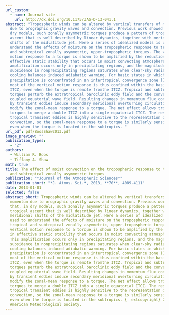 ```yaml
---
url_custom:
  - name: Journal site
    url: http://dx.doi.org/10.1175/JAS-D-13-041.1
abstract: "Tropospheric winds can be altered by vertical transfers of momentum
  due to orographic gravity waves and convection. Previous work showed that, in
  dry models, such zonally asymmetric torques produce a pattern of tropical
  ascent that is well described by linear dynamics, together with meridional
  shifts of the midlatitude jet. Here a series of idealized models is used to
  understand the effects of moisture on the tropospheric response to tropical
  and subtropical zonally asymmetric, upper-tropospheric torques. The vertical
  motion response to a torque is shown to be amplified by the reduction in
  effective static stability that occurs in moist convecting atmospheres. This
  amplification occurs only in precipitating regions, and the magnitude of
  subsidence in nonprecipitating regions saturates when clear-sky radiative
  cooling balances induced adiabatic warming. For basic states in which
  precipitation is concentrated in an intertropical convergence zone (ITCZ),
  most of the vertical motion response is thus confined within the basic-state
  ITCZ, even when the torque is remote fromthe ITCZ. Tropical and subtropical
  torques perturb the extratropical baroclinic eddy field and the convectively
  coupled equatorial wave field. Resulting changes in momentum flux convergence
  by transient eddies induce secondary meridional overturning circulations that
  modify the zonal-mean response to a torque. The net effect allows tropical
  torques to merge a double ITCZ into a single equatorial ITCZ. The response of
  tropical transient eddies is highly sensitive to the representation of
  convection, so the zonal-mean response to a torque is similarly sensitive,
  even when the torque is located in the subtropics. "
url_pdf: pdf/BoosShaw2013.pdf
image_preview: ""
publication_types:
  - "2"
authors:
  - William R. Boos
  - Tiffany A. Shaw
math: true
title: The effect of moist convection on the tropospheric response to tropical
  and subtropical zonally asymmetric torques
publication: "*Journal of the Atmospheric Sciences*"
publication_short: "*J. Atmos. Sci.*, 2013, **70**, 4089-4111"
date: 2013-01-01
selected: false
abstract_short: Tropospheric winds can be altered by vertical transfers of
  momentum due to orographic gravity waves and convection. Previous work showed
  that, in dry models, such zonally asymmetric torques produce a pattern of
  tropical ascent that is well described by linear dynamics, together with
  meridional shifts of the midlatitude jet. Here a series of idealized models is
  used to understand the effects of moisture on the tropospheric response to
  tropical and subtropical zonally asymmetric, upper-tropospheric torques. The
  vertical motion response to a torque is shown to be amplified by the reduction
  in effective static stability that occurs in moist convecting atmospheres.
  This amplification occurs only in precipitating regions, and the magnitude of
  subsidence in nonprecipitating regions saturates when clear-sky radiative
  cooling balances induced adiabatic warming. For basic states in which
  precipitation is concentrated in an intertropical convergence zone (ITCZ),
  most of the vertical motion response is thus confined within the basic-state
  ITCZ, even when the torque is remote fromthe ITCZ. Tropical and subtropical
  torques perturb the extratropical baroclinic eddy field and the convectively
  coupled equatorial wave field. Resulting changes in momentum flux convergence
  by transient eddies induce secondary meridional overturning circulations that
  modify the zonal-mean response to a torque. The net effect allows tropical
  torques to merge a double ITCZ into a single equatorial ITCZ. The response of
  tropical transient eddies is highly sensitive to the representation of
  convection, so the zonal-mean response to a torque is similarly sensitive,
  even when the torque is located in the subtropics. {	extcopyright} 2013
  American Meteorological Society.
---
```

